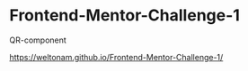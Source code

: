# Frontend-Mentor-Challenge-1
 
 QR-component
 
https://weltonam.github.io/Frontend-Mentor-Challenge-1/
